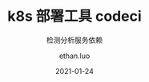 ---
layout:     post
title:      k8s 部署工具 codeci
subtitle:   检测分析服务依赖
date:       2021-01-24
author:     ethan.luo
header-img: img/post-bg-keybord.jpg
catalog: true
tags:
    - k8s 部署工具
    - codeci
---